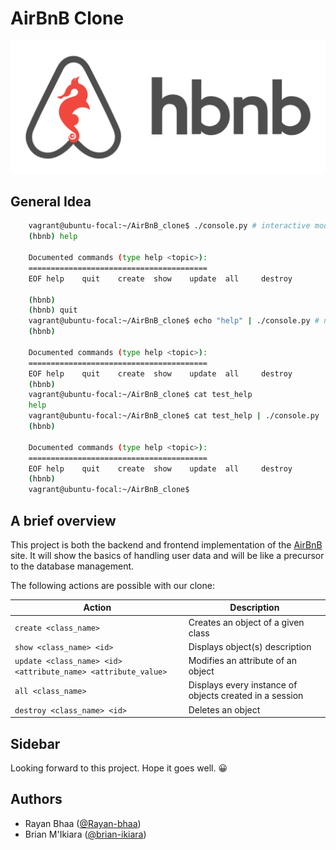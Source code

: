 # AirBnB Clone

![HBnB](hbnb.png)

## General Idea

```sh
	vagrant@ubuntu-focal:~/AirBnB_clone$ ./console.py # interactive mode
	(hbnb) help

	Documented commands (type help <topic>):
	========================================
	EOF	help	quit	create	show 	update	all 	destroy

	(hbnb)
	(hbnb) quit
	vagrant@ubuntu-focal:~/AirBnB_clone$ echo "help" | ./console.py # non-interactive mode
	(hbnb)

	Documented commands (type help <topic>):
	========================================
	EOF	help	quit	create	show 	update	all 	destroy
	(hbnb)
	vagrant@ubuntu-focal:~/AirBnB_clone$ cat test_help
	help
	vagrant@ubuntu-focal:~/AirBnB_clone$ cat test_help | ./console.py
	(hbnb)

	Documented commands (type help <topic>):
	========================================
	EOF	help	quit	create	show 	update	all 	destroy
	(hbnb)
	vagrant@ubuntu-focal:~/AirBnB_clone$
```

## A brief overview

This project is both the backend and frontend implementation of the [AirBnB](https://www.airbnb.com) site. It will show the basics of handling user data and will be like a precursor to the database management.

The following actions are possible with our clone:

| Action | Description |
| -- | -- |
| `create <class_name>` | Creates an object of a given class |
| `show <class_name> <id>` | Displays object(s) description |
| `update <class_name> <id> <attribute_name> <attribute_value>` | Modifies an attribute of an object |
| `all <class_name>` | Displays every instance of objects created in a session |
| `destroy <class_name> <id>` | Deletes an object |

## Sidebar

Looking forward to this project. Hope it goes well. :grinning:

## Authors

* Rayan Bhaa ([@Rayan-bhaa](https://github.com/Rayan-bhaa))
* Brian M'Ikiara ([@brian-ikiara](https://github.com/brian-ikiara))

